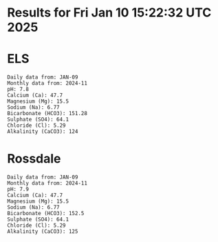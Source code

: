 # Results for Fri Jan 10 15:22:32 UTC 2025
# ELS
```
Daily data from: JAN-09
Monthly data from: 2024-11
pH: 7.8
Calcium (Ca): 47.7
Magnesium (Mg): 15.5
Sodium (Na): 6.77
Bicarbonate (HCO3): 151.28
Sulphate (SO4): 64.1
Chloride (Cl): 5.29
Alkalinity (CaCO3): 124
```
# Rossdale
```
Daily data from: JAN-09
Monthly data from: 2024-11
pH: 7.9
Calcium (Ca): 47.7
Magnesium (Mg): 15.5
Sodium (Na): 6.77
Bicarbonate (HCO3): 152.5
Sulphate (SO4): 64.1
Chloride (Cl): 5.29
Alkalinity (CaCO3): 125
```
